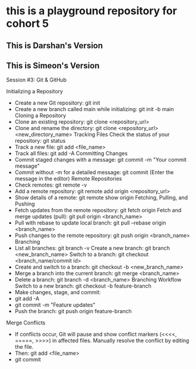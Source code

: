 # this is a playground repository for cohort 5

## This is Darshan's Version

## This is Simeon's Version

Session #3: Git & GitHub

Initializing a Repository
- Create a new Git repository: git init
- Create a new branch called main while initializing: git init -b main
Cloning a Repository
- Clone an existing repository: git clone <repository_url>
- Clone and rename the directory: git clone <repository_url> <new_directory_name>
Tracking Files
Check the status of your repository: git status
- Track a new file: git add <file_name>
- Track all files: git add -A
Committing Changes
- Commit staged changes with a message: git commit -m "Your commit message"
- Commit without -m for a detailed message: git commit (Enter the message in the editor)
Remote Repositories
- Check remotes: git remote -v
- Add a remote repository: git remote add origin <repository_url>
- Show details of a remote: git remote show origin
Fetching, Pulling, and Pushing
- Fetch updates from the remote repository: git fetch origin
Fetch and merge updates (pull): git pull origin <branch_name>
- Pull with rebase to update local branch: git pull –rebase origin <branch_name>
- Push changes to the remote repository: git push origin <branch_name>
Branching
- List all branches: git branch -v
Create a new branch: git branch <new_branch_name>
Switch to a branch: git checkout <branch_name/commit id>
- Create and switch to a branch: git checkout -b <new_branch_name>
- Merge a branch into the current branch: git merge <branch_name>
- Delete a branch: git branch -d <branch_name>
Branching Workflow
Switch to a new branch: git checkout -b feature-branch
- Make changes, stage, and commit:
- git add -A
- git commit -m "Feature updates"
- Push the branch: git push origin feature-branch

Merge Conflicts
- If conflicts occur, Git will pause and show conflict markers (<<<<, =====, >>>>) in affected files. Manually resolve the conflict by editing the file. 
- Then: git add <file_name>
- git commit
